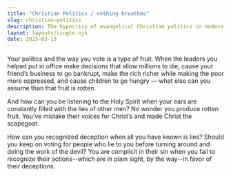 ```yaml
---
title: "Christian Politics / nothing breathes"
slug: christian-politics
description: The hypocrisy of evangelical Christian politics in modern America.
layout: layouts/single.njk
date: 2025-03-13
---
```


Your politics and the way you vote is a type of fruit. When the leaders you helped put in office make decisions that allow millions to die, cause your friend’s business to go bankrupt, make the rich richer while making the poor more oppressed, and cause children to go hungry — what else can you assume than that fruit is rotten.

And how can you be listening to the Holy Spirit when your ears are constantly filled with the lies of other men? No wonder you produce rotten fruit. You’ve mistake their voices for Christ’s and made Christ the scapegoat.

How can you recognized deception when all you have known is lies? Should you keep on voting for people who lie to you before turning around and doing the work of the devil? You are complicit in their sin when you fail to recognize their actions--which are in plain sight, by the way--in favor of their deceptions.
